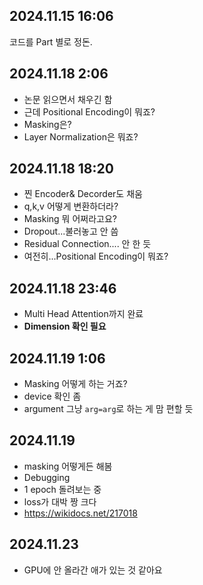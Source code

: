 
## 2024.11.15 16:06
코드를 Part 별로 정돈.
## 2024.11.18 2:06
- 논문 읽으면서 채우긴 함
- 근데 Positional Encoding이 뭐죠?
- Masking은?
- Layer Normalization은 뭐죠?
## 2024.11.18 18:20
- 찐 Encoder& Decorder도 채움
- q,k,v 어떻게 변환하더라?
- Masking 뭐 어쩌라고요?
- Dropout...불러놓고 안 씀
- Residual Connection.... 안 한 듯
- 여전히...Positional Encoding이 뭐죠?
## 2024.11.18 23:46
- Multi Head Attention까지 완료
- **Dimension 확인 필요**
## 2024.11.19 1:06
- Masking 어떻게 하는 거죠?
- device 확인 좀
- argument 그냥 `arg=arg`로 하는 게 맘 편할 듯
## 2024.11.19
- masking 어떻게든 해봄
- Debugging
- 1 epoch 돌려보는 중
- loss가 대박 짱 크다
- https://wikidocs.net/217018
## 2024.11.23 
- GPU에 안 올라간 애가 있는 것 같아요
